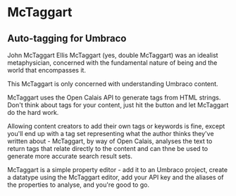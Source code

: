 # McTaggart
## Auto-tagging for Umbraco



John McTaggart Ellis McTaggart (yes, double McTaggart) was an idealist metaphysician, concerned with the fundamental nature of being and the world that encompasses it.

This McTaggart is only concerned with understanding Umbraco content.

McTaggart uses the Open Calais API to generate tags from HTML strings. Don't think about tags for your content, just hit the button and let McTaggart do the hard work.

Allowing content creators to add their own tags or keywords is fine, except you'll end up with a tag set representing what the author thinks they've written about - McTaggart, by way of Open Calais, analyses the text to return tags that relate directly to the content and can thne be used to generate more accurate search result sets.

McTaggart is a simple property editor - add it to an Umbraco project, create a datatype using the McTaggart editor, add your API key and the aliases of the properties to analyse, and you're good to go.
